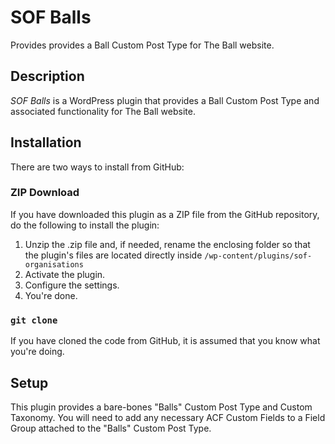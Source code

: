# SOF Balls

Provides provides a Ball Custom Post Type for The Ball website.

## Description

*SOF Balls* is a WordPress plugin that provides a Ball Custom Post Type and associated functionality for The Ball website.

## Installation

There are two ways to install from GitHub:

### ZIP Download

If you have downloaded this plugin as a ZIP file from the GitHub repository, do the following to install the plugin:

1. Unzip the .zip file and, if needed, rename the enclosing folder so that the plugin's files are located directly inside `/wp-content/plugins/sof-organisations`
2. Activate the plugin.
3. Configure the settings.
4. You're done.

### `git clone`

If you have cloned the code from GitHub, it is assumed that you know what you're doing.

## Setup

This plugin provides a bare-bones "Balls" Custom Post Type and Custom Taxonomy. You will need to add any necessary ACF Custom Fields to a Field Group attached to the "Balls" Custom Post Type.
